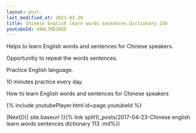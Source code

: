 ```yaml
---
layout: post
last_modified_at: 2021-03-29
title: Chinese English learn words sentences Dictionary 236 
youtubeId: a9mL7RD1DGE
---
```

 
 
Helps to learn English words and sentences for Chinese speakers.

Opportunitiy to repeat the words sentences. 

Practice English language. 
 
10 minutes practice every day. 
 
How to learn English words and sentences for Chinese speakers 
 
{% include youtubePlayer.html id=page.youtubeId %}
 
 
[Next]({{ site.baseurl }}{% link  split1/_posts/2017-04-23-Chinese english learn words sentences dictionary 113 .md%})
 
